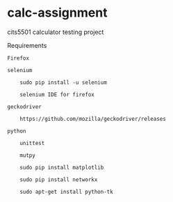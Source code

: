 # calc-assignment
cits5501 calculator testing project

Requirements

	Firefox

	selenium

		sudo pip install -u selenium

		selenium IDE for firefox

	geckodriver
	
		https://github.com/mozilla/geckodriver/releases

	python

		unittest

		mutpy

		sudo pip install matplotlib

		sudo pip install networkx

		sudo apt-get install python-tk

	